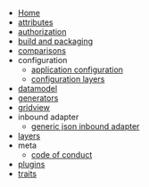   * [Home](./Home)
  * [attributes](./attributes)
  * [authorization](./authorization)
  * [build and packaging](./build-and-packaging)
  * [comparisons](./comparisons)
  * configuration
    * [application configuration](./configuration_application-configuration)
    * [configuration layers](./configuration_configuration-layers)
  * [datamodel](./datamodel)
  * [generators](./generators)
  * [gridview](./gridview)
  * inbound adapter
    * [generic json inbound adapter](./inbound-adapter_generic-json-inbound-adapter)
  * [layers](./layers)
  * meta
    * [code of conduct](./meta_code-of-conduct)
  * [plugins](./plugins)
  * [traits](./traits)


[//]: # (generated by https://www.npmjs.com/package/github-wiki-sidebar)
